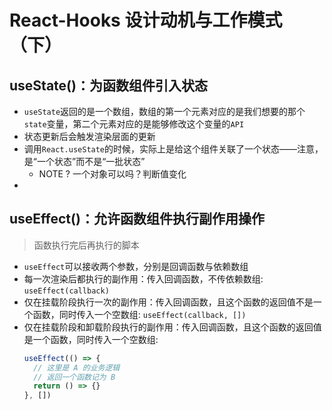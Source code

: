 # React-Hooks 设计动机与工作模式（下）

## useState()：为函数组件引入状态

- `useState`返回的是一个数组，数组的第一个元素对应的是我们想要的那个`state`变量，第二个元素对应的是能够修改这个变量的`API`
- 状态更新后会触发渲染层面的更新
- 调用`React.useState`的时候，实际上是给这个组件关联了一个状态——注意，是“一个状态”而不是“一批状态”
  - NOTE ? 一个对象可以吗？判断值变化
-

## useEffect()：允许函数组件执行副作用操作

> 函数执行完后再执行的脚本

- `useEffect`可以接收两个参数，分别是回调函数与依赖数组
- 每一次渲染后都执行的副作用：传入回调函数，不传依赖数组: `useEffect(callback)`
- 仅在挂载阶段执行一次的副作用：传入回调函数，且这个函数的返回值不是一个函数，同时传入一个空数组: `useEffect(callback, [])`
- 仅在挂载阶段和卸载阶段执行的副作用：传入回调函数，且这个函数的返回值是一个函数，同时传入一个空数组:
  ```js
  useEffect(() => {
    // 这里是 A 的业务逻辑
    // 返回一个函数记为 B
    return () => {}
  }, [])
  ```
